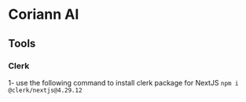 # Coriann AI

## Tools

### Clerk

1- use the following command to install clerk package for NextJS `npm i @clerk/nextjs@4.29.12`
